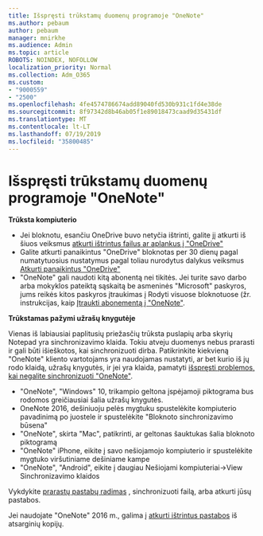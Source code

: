 ```yaml
---
title: Išspręsti trūkstamų duomenų programoje "OneNote"
ms.author: pebaum
author: pebaum
manager: mnirkhe
ms.audience: Admin
ms.topic: article
ROBOTS: NOINDEX, NOFOLLOW
localization_priority: Normal
ms.collection: Adm_O365
ms.custom:
- "9000559"
- "2500"
ms.openlocfilehash: 4fe4574786674add89040fd530b931c1fd4e38de
ms.sourcegitcommit: 8f97342d8b46ab05f1e89018473caad9d35431df
ms.translationtype: MT
ms.contentlocale: lt-LT
ms.lasthandoff: 07/19/2019
ms.locfileid: "35800485"
---
```

# <a name="resolving-missing-data-in-onenote"></a>Išspręsti trūkstamų duomenų programoje "OneNote"

**Trūksta kompiuterio**

- Jei bloknotu, esančiu OneDrive buvo netyčia ištrinti, galite jį atkurti iš šiuos veiksmus [atkurti ištrintus failus ar aplankus į "OneDrive"](https://support.office.com/article/949ada80-0026-4db3-a953-c99083e6a84f)
- Galite atkurti panaikintus "OneDrive" bloknotas per 30 dienų pagal numatytuosius nustatymus pagal toliau nurodytus dalykus veiksmus [Atkurti panaikintus "OneDrive"](https://docs.microsoft.com/onedrive/restore-deleted-onedrive)
- "OneNote" gali naudoti kitą abonentą nei tikitės. Jei turite savo darbo arba mokyklos pateiktą sąskaitą be asmeninės "Microsoft" paskyros, jums reikės kitos paskyros įtraukimas į Rodyti visuose bloknotuose (žr. instrukcijas, kaip [Įtraukti abonementą į "OneNote"](https://support.office.com/article/5afff855-54ee-47e4-a773-db048d4ac299).

**Trūkstamas pažymi užrašų knygutėje**

Vienas iš labiausiai paplitusių priežasčių trūksta puslapių arba skyrių Notepad yra sinchronizavimo klaida. Tokiu atveju duomenys nebus prarasti ir gali būti išieškotos, kai sinchronizuoti dirba. Patikrinkite kiekvieną "OneNote" kliento vartotojams yra naudojamas nustatyti, ar bet kurio iš jų rodo klaidą, užrašų knygutės, ir jei yra klaida, pamatyti [išspręsti problemos, kai negalite sinchronizuoti "OneNote"](https://support.office.com/article/299495ef-66d1-448f-90c1-b785a6968d45).

- "OneNote", "Windows" 10, trikampio geltona įspėjamoji piktograma bus rodomos greičiausiai šalia užrašų knygutės.
- OneNote 2016, dešiniuoju pelės mygtuku spustelėkite kompiuterio pavadinimą po juostele ir spustelėkite "Bloknoto sinchronizavimo būsena"
- "OneNote", skirta "Mac", patikrinti, ar geltonas šauktukas šalia bloknoto piktogramą
- "OneNote" iPhone, eikite į savo nešiojamojo kompiuterio ir spustelėkite mygtuko viršutiniame dešiniame kampe
- "OneNote", "Android", eikite į daugiau Nešiojami kompiuteriai->View Sinchronizavimo klaidos

Vykdykite [prarastų pastabų radimas](https://support.office.com/article/32cb2bd7-afe7-44d2-a711-398a88421287) , sinchronizuoti failą, arba atkurti jūsų pastabos.

Jei naudojate "OneNote" 2016 m., galima į [atkurti ištrintus pastabos](https://support.office.com/article/32ed1036-74fd-4c21-bc28-033a486e6b14) iš atsarginių kopijų.
